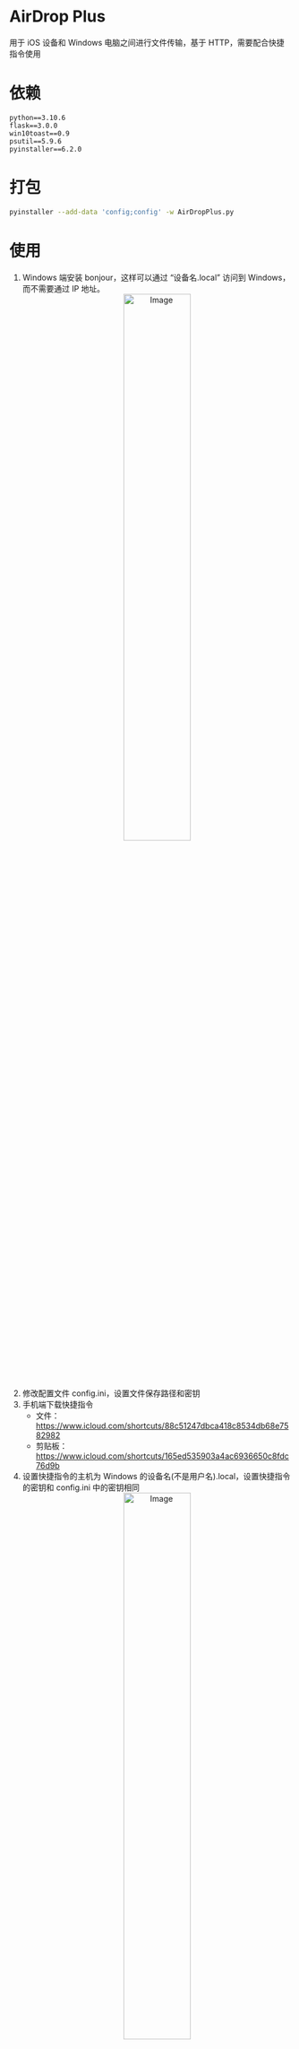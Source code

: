 # AirDrop Plus

用于 iOS 设备和 Windows 电脑之间进行文件传输，基于 HTTP，需要配合快捷指令使用

# 依赖

```
python==3.10.6
flask==3.0.0
win10toast==0.9
psutil==5.9.6
pyinstaller==6.2.0
```

# 打包

```bash
pyinstaller --add-data 'config;config' -w AirDropPlus.py
```

# 使用
1. Windows 端安装 bonjour，这样可以通过 “设备名.local” 访问到 Windows，而不需要通过 IP 地址。
    <div style="text-align:center;">
        <img src="pic/windows_device_name.png" alt="Image" style="width: 50%;">
    </div>
2. 修改配置文件 config.ini，设置文件保存路径和密钥
3. 手机端下载快捷指令
   - 文件：https://www.icloud.com/shortcuts/88c51247dbca418c8534db68e7582982
   - 剪贴板：https://www.icloud.com/shortcuts/165ed535903a4ac6936650c8fdc76d9b
4. 设置快捷指令的主机为 Windows 的设备名(不是用户名).local，设置快捷指令的密钥和 config.ini 中的密钥相同
    <div style="text-align:center;">
        <img src="pic/shortcut_conf.png" alt="Image" style="width: 50%;">
    </div>
5. 发送文件时在文件分享菜单执行 AirDrop Plus 快捷指令。接收文件时，直接执行 AirDrop Plus 快捷指令
    <div style="text-align:center;">
        <img src="pic/send_file.png" alt="Image" style="width: 50%;">
        <img src="pic/receive_file.png" alt="Image" style="width: 20%;">
    </div>
6. 同步剪贴板直接执行快捷指令，点击发送或者接收!
    <div style="text-align:center;">
        <img src="pic/sync_clipboard.png" alt="Image" style="width: 50%;">
    </div>
7. Windows 端退出在任务管理器中退出
    <div style="text-align:center;">
        <img src="pic/exit.png" alt="Image" style="width: 50%;">
    </div>

# API
## 请求头参数
| 参数名             | 类型     | 描述                                   |
|-----------------|--------|--------------------------------------|
| ShortcutVersion | String | 快捷指令的版本，需要和 config.ini 中的 version 一致 |
| Authorization   | String | 密钥，需要和 config.ini 中的 key 一致          |

## 文件发送
> 移动端发送一个文件到PC
### 请求
#### 请求方式
- HTTP 方法: POST
- URL: /file/send
#### 请求参数
- 发送格式: 表单

| 参数名      | 类型     | 描述     |
|----------|--------|--------|
| file     | File   | 要发送的文件 |
| filename | String | 发送的文件名 |

### 返回
- 返回类型: JSON
- 返回内容:
    ```json
    {
        "success": true,
        "msg": "发送成功",
        "data": null
    }
    ```
## 文件接收列表
> 获取PC复制的文件的文件地址列表
### 请求
#### 请求方式
- HTTP 方法: GET
- URL: /file/receive/list
#### 请求参数
- 无
### 返回
- 返回类型: JSON
- 返回内容: 
    ```json
    {
        "success": true,
        "msg": "",
        "data": ["c:/xx/xx/aa.txt", "c:/xx/xx/bb.txt"]
    }
    ```

## 文件接收
> 移动端接收PC上的文件
### 请求
#### 请求方式
- HTTP 方法: POST
- URL: /file/receive
#### 请求参数
- 发送格式: 表单

| 参数名      | 类型     | 描述        |
|----------|--------|-----------|
| path     | String | 要接收的文件的路径 |
### 返回
- 返回类型: 文件
- 返回内容: 文件

## 剪贴板发送
> 把移动端的剪贴板发送到PC的剪贴板
### 请求
#### 请求方式
- HTTP 方法: POST
- URL: /clipboard/send
#### 请求参数
- 发送格式: 表单

| 参数名       | 类型     | 描述       |
|-----------|--------|----------|
| clipboard | String | 移动端剪贴板内容 |

### 返回
- 返回类型: JSON
- 返回内容:
    ```json
    {
        "success": true,
        "msg": "发送成功",
        "data": null
    }
    ```
## 剪贴板接收
> 把PC端的剪贴板发送到移动端的剪贴板
### 请求
#### 请求方式
- HTTP 方法: GET
- URL: /clipboard/receive
#### 请求参数
- 无
### 返回
- 返回类型: JSON
- 返回内容: 
    ```json
    {
        "success": true,
        "msg": "",
        "data": "PC端剪贴板的内容"
    }
    ```

